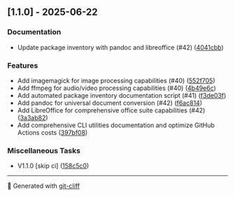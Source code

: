 ## [1.1.0] - 2025-06-22

### Documentation

- Update package inventory with pandoc and libreoffice (#42) ([4041cbb](https://github.com/garywu/dotfiles/commit/4041cbb9b5daae4273fabd84b3181f0593c54de6))

### Features

- Add imagemagick for image processing capabilities (#40) ([552f705](https://github.com/garywu/dotfiles/commit/552f705aaf4138bdc983bc3a8dad24f1906a5c8e))
- Add ffmpeg for audio/video processing capabilities (#40) ([4b49e6c](https://github.com/garywu/dotfiles/commit/4b49e6c78114f6e6d580f19f46c3e796680c03ab))
- Add automated package inventory documentation script (#41) ([f3de03f](https://github.com/garywu/dotfiles/commit/f3de03f28ea1ee56a5255467dbb75dfdac7e611d))
- Add pandoc for universal document conversion (#42) ([f6ac814](https://github.com/garywu/dotfiles/commit/f6ac814324cc2da839985465b126290f7abf5072))
- Add LibreOffice for comprehensive office suite capabilities (#42) ([3a3ab82](https://github.com/garywu/dotfiles/commit/3a3ab82ecc52fef11887ba08b564222bacd264dc))
- Add comprehensive CLI utilities documentation and optimize GitHub Actions costs ([397bf08](https://github.com/garywu/dotfiles/commit/397bf08bcce9244d5385bd883318d5e3d28b79b9))

### Miscellaneous Tasks

- V1.1.0 [skip ci] ([158c5c0](https://github.com/garywu/dotfiles/commit/158c5c0cd57a2a12ff73205210c420223f73958d))

---

🤖 Generated with [git-cliff](https://git-cliff.org)
